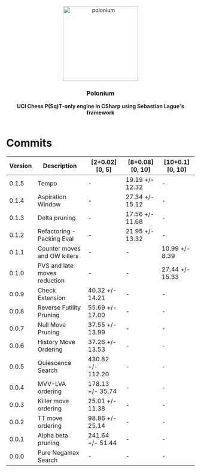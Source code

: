<div align="center">

<img src="https://github.com/Dragjon/Polonium/assets/140328303/67bfaa55-211f-4dbd-b3bb-c5374e4ee303" alt="polonium" width="200" height="200">

<h3>Polonium</h3>
<b> UCI Chess P(Sq)T-only engine in CSharp using Sebastian Lague's framework</b>
<br>
<br>
</div>

# Commits
| Version | Description                     | [2+0.02][0, 5]        | [8+0.08][0, 10]     | [10+0.1][0, 10]    |
|---------|---------------------------------|-----------------------|---------------------|--------------------|
| 0.1.5   | Tempo                           | -                     | 19.19 +/- 12.32     | -                  |
| 0.1.4   | Aspiration Window               | -                     | 27.34 +/- 15.12     | -                  |
| 0.1.3   | Delta pruning                   | -                     | 17.56 +/- 11.68     | -                  |
| 0.1.2   | Refactoring - Packing Eval      | -                     | 21.95 +/- 13.32     | -                  |
| 0.1.1   | Counter moves and OW killers    | -                     | -                   | 10.99 +/- 8.39     |
| 0.1.0   | PVS and late moves reduction    | -                     | -                   | 27.44 +/- 15.33    | 
| 0.0.9   | Check Extension                 | 40.32 +/- 14.21       | -                   | -                  |
| 0.0.8   | Reverse Futility Pruning        | 55.69 +/- 17.00       | -                   | -                  |
| 0.0.7   | Null Move Pruning               | 37.55 +/- 13.99       | -                   | -                  |
| 0.0.6   | History Move Ordering           | 37.26 +/- 13.53       | -                   | -                  |
| 0.0.5   | Quiescence Search               | 430.82 +/- 112.20     | -                   | -                  |
| 0.0.4   | MVV-LVA ordering                | 178.13 +/- 35.74      | -                   | -                  |
| 0.0.3   | Killer move ordering            | 25.01 +/- 11.38       | -                   | -                  |
| 0.0.2   | TT move ordering                | 98.86 +/- 25.14       | -                   | -                  |
| 0.0.1   | Alpha beta pruning              | 241.64 +/- 51.44      | -                   | -                  |
| 0.0.0   | Pure Negamax Search             | -                     | -                   | -                  |
